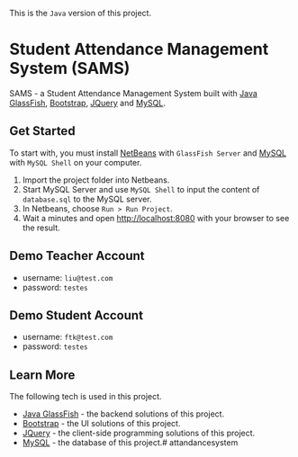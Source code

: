 This is the `Java` version of this project.

# Student Attendance Management System (SAMS)
SAMS - a Student Attendance Management System built with [Java GlassFish](https://glassfish.org/), [Bootstrap](https://getbootstrap.com/), [JQuery](https://jquery.com/) and [MySQL](https://www.mysql.com/).

## Get Started

To start with, you must install [NetBeans](https://netbeans.apache.org/) with `GlassFish Server` and [MySQL](https://dev.mysql.com/downloads/) with `MySQL Shell` on your computer.

1. Import the project folder into Netbeans.
2. Start MySQL Server and use `MySQL Shell` to input the content of `database.sql` to the MySQL server.
3. In Netbeans, choose `Run > Run Project`.
4. Wait a minutes and open [http://localhost:8080](http://localhost:8080) with your browser to see the result.

## Demo Teacher Account
- username: `liu@test.com`
- password: `testes`

## Demo Student Account
- username: `ftk@test.com`
- password: `testes`

## Learn More

The following tech is used in this project.
- [Java GlassFish](https://glassfish.org/) - the backend solutions of this project.
- [Bootstrap](https://getbootstrap.com/) - the UI solutions of this project.
- [JQuery](https://jquery.com/) - the client-side programming solutions of this project.
- [MySQL](https://www.mysql.com/) - the database of this project.# attandancesystem


